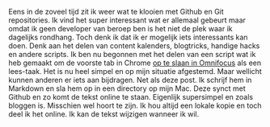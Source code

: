 Eens in de zoveel tijd zit ik weer wat te klooien met Github en Git repositories. Ik vind het super interessant wat er allemaal gebeurt maar omdat ik geen developer van beroep ben is het niet de plek waar ik dagelijks rondhang. Toch denk ik dat ik er mogelijk iets interessants kan doen. Denk aan het delen van content kalenders, blogtricks, handige hacks en andere scripts. Ik ben nu begonnen met het delen van een script wat ik heb gemaakt om de voorste tab in Chrome [op te slaan in Omnifocus](https://github.com/frankmeeuwsen/OmnifocusReadLater) als een lees-taak. Het is nu heel simpel en op mijn situatie afgestemd. Maar wellicht kunnen anderen er iets aan bijdragen. 
Net als deze post. Ik schrijf hem in Markdown en sla hem op in een directory op mijn Mac. Deze synct met Github en zo komt de tekst online te staan. Eigenlijk supersimpel en zoals bloggen is. Misschien wel hoort te zijn. Ik hou altijd een lokale kopie en toch deel ik het online. Ik kan de tekst wijzigen wanneer ik wil.